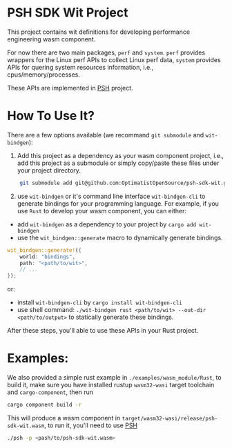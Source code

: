 PSH SDK Wit Project
===================

This project contains wit definitions for developing performance engineering wasm component.

For now there are two main packages, `perf` and `system`. `perf` provides wrappers for the Linux perf APIs to collect Linux perf data, `system` provides APIs for quering system resources information, i.e., cpus/memory/processes.

These APIs are implemented in [PSH](https://github.com/OptimatistOpenSource/psh) project.

How To Use It?
==============

There are a few options available (we recommand `git submodule` and `wit-bindgen`):

 1. Add this project as a dependency as your wasm component project, i.e., add this project as a submodule or simply copy/paste these files under your project directory.

```bash
    git submodule add git@github.com:OptimatistOpenSource/psh-sdk-wit.git /path/to/psh-sdk-wit
```

 2. use `wit-bindgen` or it's command line interface `wit-bindgen-cli` to generate bindings for your programming language. For example, if you use `Rust` to develop your wasm component, you can either:

  - add `wit-bindgen` as a dependency to your project by `cargo add wit-bindgen`
  - use the `wit_bindgen::generate` macro to dynamically generate bindings.

```Rust
wit_bindgen::generate!({
    world: "bindings",
    path: "<path/to/wit>",
    // ...
});
```

or:

 - install `wit-bindgen-cli` by `cargo install wit-bindgen-cli`
 - use shell command: `./wit-bindgen rust <path/to/wit> --out-dir <path/to/output>` to statically generate these bindings.

 After these steps, you'll able to use these APIs in your Rust project.

Examples:
===========

We also provided a simple rust example in `./examples/wasm_module/Rust`, to build it, make sure you have installed rustup `wasm32-wasi` target toolchain and `cargo-component`, then run

```bash
cargo component build -r
```

This will produce a wasm component in `target/wasm32-wasi/release/psh-sdk-wit.wasm`, to run it, you'll need to use [PSH](https://github.com/OptimatistOpenSource/psh)

```bash
./psh -p <pash/to/psh-sdk-wit.wasm>
```
